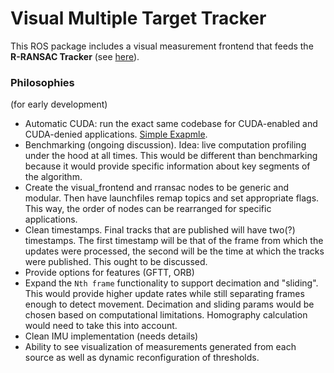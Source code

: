 Visual Multiple Target Tracker
==============================

This ROS package includes a visual measurement frontend that feeds the **R-RANSAC Tracker** (see [here](https://magiccvs.byu.edu/gitlab/robust_tracking/rransac)).


### Philosophies
(for early development)

* Automatic CUDA: run the exact same codebase for CUDA-enabled and CUDA-denied applications. [Simple Exapmle](https://github.com/jdmillard/opencv-cuda).
* Benchmarking (ongoing discussion). Idea: live computation profiling under the hood at all times. This would be different than benchmarking because it would provide specific information about key segments of the algorithm.
* Create the visual_frontend and rransac nodes to be generic and modular. Then have launchfiles remap topics and set appropriate flags. This way, the order of nodes can be rearranged for specific applications.
* Clean timestamps. Final tracks that are published will have two(?) timestamps. The first timestamp will be that of the frame from which the updates were processed, the second will be the time at which the tracks were published. This ought to be discussed.
* Provide options for features (GFTT, ORB)
* Expand the `Nth frame` functionality to support decimation and "sliding". This would provide higher update rates while still separating frames enough to detect movement. Decimation and sliding params would be chosen based on computational limitations. Homography calculation would need to take this into account.
* Clean IMU implementation (needs details)
* Ability to see visualization of measurements generated from each source as well as dynamic reconfiguration of thresholds.